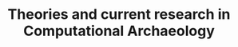 ---
title: Theories and current research in Computational Archaeology
lehrende: Paliou, Eleftheria
einrichtung: Universität zu Köln
stadt: Köln
studiengang: Archäoinformatik SM und Digital and Computational Archaeology im SM3
lv-typ: SE
link: https://klips2.uni-koeln.de/co/pl/ui/$ctx;design=pl;header=max;lang=DE/wbLv.wbShowLVDetail?pStpSpNr=480028&pSpracheNr=1
zielgruppe:
  - MA
  - PhD

inhalte:
  - 3D-Modellierung
  - Software und Tools
  - 3D-Scan
  - Digitale Datenauswertung
  - Digital Humanities
  - 3D
  - Space Syntax
  - R
  - Spatial Analysis
  - GIS
  - Dig. Methoden & Theorien
---